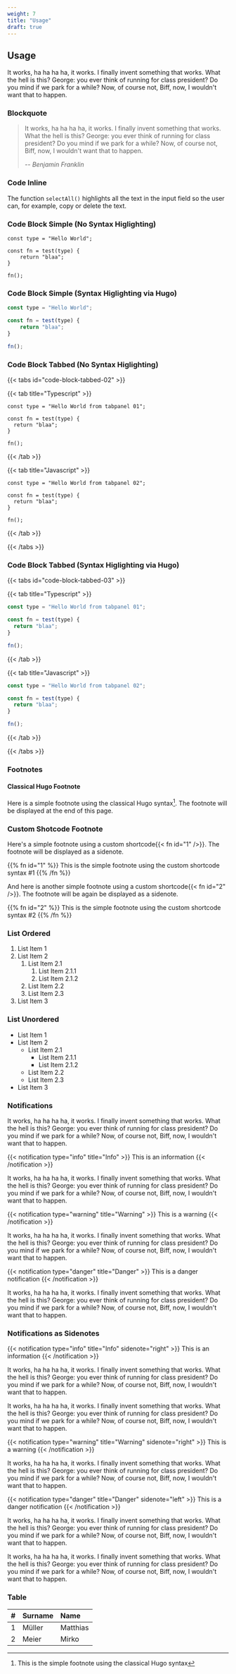 ```yaml
---
weight: 7
title: "Usage"
draft: true
---
```


## Usage

It works, ha ha ha ha, it works. I finally invent something that works. What the hell is this? George: you ever think of running for class president? Do you mind if we park for a while? Now, of course not, Biff, now, I wouldn't want that to happen.

### Blockquote

> It works, ha ha ha ha, it works. I finally invent something that works. What the hell is this? George: you ever think of running 
> for class president? Do you mind if we park for a while? Now, of course not, Biff, now, I wouldn't want that to happen.
>
> -- <cite>Benjamin Franklin</cite>

### Code Inline

The function `selectAll()` highlights all the text in the input field so the user can, for example, copy or delete the text.

### Code Block Simple (No Syntax Higlighting)

```
const type = "Hello World";

const fn = test(type) { 
    return "blaa"; 
}

fn();
```

### Code Block Simple (Syntax Higlighting via Hugo)

```Javascript
const type = "Hello World";

const fn = test(type) { 
    return "blaa"; 
}

fn();
```

### Code Block Tabbed (No Syntax Higlighting)

{{< tabs id="code-block-tabbed-02" >}}

  {{< tab title="Typescript" >}}
  
   ```
   const type = "Hello World from tabpanel 01";

   const fn = test(type) {
     return "blaa"; 
   }

   fn();
   ```

  {{< /tab >}}

  {{< tab title="Javascript" >}}

   ```
   const type = "Hello World from tabpanel 02";

   const fn = test(type) {
     return "blaa"; 
   }

   fn();
   ```

  {{< /tab >}}

{{< /tabs >}}

### Code Block Tabbed (Syntax Higlighting via Hugo)

{{< tabs id="code-block-tabbed-03" >}}

  {{< tab title="Typescript" >}}
  
   ```Javascript
   const type = "Hello World from tabpanel 01";

   const fn = test(type) {
     return "blaa"; 
   }

   fn();
   ```

  {{< /tab >}}

  {{< tab title="Javascript" >}}

   ```Javascript
   const type = "Hello World from tabpanel 02";

   const fn = test(type) {
     return "blaa"; 
   }

   fn();
   ```

  {{< /tab >}}

{{< /tabs >}}

### Footnotes

#### Classical Hugo Footnote

Here is a simple footnote using the classical Hugo syntax[^a]. The footnote will be displayed at the end of this page.

[^a]: This is the simple footnote using the classical Hugo syntax

### Custom Shotcode Footnote

Here's a simple footnote using a custom shortcode{{< fn id="1" />}}. The footnote will be displayed as a sidenote.

{{% fn id="1" %}}
This is the simple footnote using the custom shortcode syntax #1
{{% /fn %}}

And here is another simple footnote using a custom shortcode{{< fn id="2" />}}. The footnote will be again be displayed as a sidenote.

{{% fn id="2" %}}
This is the simple footnote using the custom shortcode syntax #2
{{% /fn %}}

### List Ordered

1. List Item 1
2. List Item 2
   1. List Item 2.1
      1. List Item 2.1.1
      2. List Item 2.1.2
   2. List Item 2.2
   3. List Item 2.3
3. List Item 3

### List Unordered

- List Item 1
- List Item 2
  - List Item 2.1
    - List Item 2.1.1
    - List Item 2.1.2
  - List Item 2.2
  - List Item 2.3
- List Item 3

### Notifications

It works, ha ha ha ha, it works. I finally invent something that works. What the hell is this? George: you ever think of running for class president? Do you mind if we park for a while? Now, of course not, Biff, now, I wouldn't want that to happen.

{{< notification type="info" title="Info" >}}
This is an information
{{< /notification >}}

It works, ha ha ha ha, it works. I finally invent something that works. What the hell is this? George: you ever think of running for class president? Do you mind if we park for a while? Now, of course not, Biff, now, I wouldn't want that to happen.

{{< notification type="warning" title="Warning" >}}
This is a warning
{{< /notification >}}

It works, ha ha ha ha, it works. I finally invent something that works. What the hell is this? George: you ever think of running for class president? Do you mind if we park for a while? Now, of course not, Biff, now, I wouldn't want that to happen.

{{< notification type="danger" title="Danger" >}}
This is a danger notification
{{< /notification >}}

It works, ha ha ha ha, it works. I finally invent something that works. What the hell is this? George: you ever think of running for class president? Do you mind if we park for a while? Now, of course not, Biff, now, I wouldn't want that to happen.

### Notifications as Sidenotes

{{< notification type="info" title="Info" sidenote="right" >}}
This is an information
{{< /notification >}}

It works, ha ha ha ha, it works. I finally invent something that works. What the hell is this? George: you ever think of running for class president? Do you mind if we park for a while? Now, of course not, Biff, now, I wouldn't want that to happen.

It works, ha ha ha ha, it works. I finally invent something that works. What the hell is this? George: you ever think of running for class president? Do you mind if we park for a while? Now, of course not, Biff, now, I wouldn't want that to happen.

{{< notification type="warning" title="Warning" sidenote="right" >}}
This is a warning
{{< /notification >}}

It works, ha ha ha ha, it works. I finally invent something that works. What the hell is this? George: you ever think of running for class president? Do you mind if we park for a while? Now, of course not, Biff, now, I wouldn't want that to happen.

{{< notification type="danger" title="Danger" sidenote="left" >}}
This is a danger notification
{{< /notification >}}

It works, ha ha ha ha, it works. I finally invent something that works. What the hell is this? George: you ever think of running for class president? Do you mind if we park for a while? Now, of course not, Biff, now, I wouldn't want that to happen.

It works, ha ha ha ha, it works. I finally invent something that works. What the hell is this? George: you ever think of running for class president? Do you mind if we park for a while? Now, of course not, Biff, now, I wouldn't want that to happen.

### Table

|   #   | Surname  | Name     |
| :---: | :---     | :---     |
|   1   | Müller   | Matthias |
|   2   | Meier    | Mirko    |